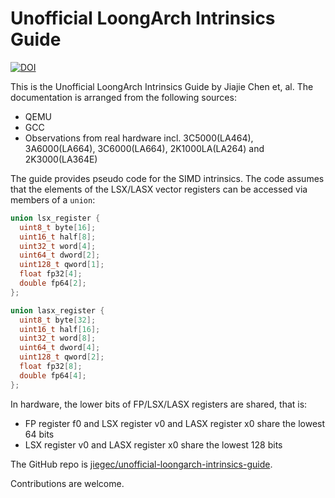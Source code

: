 # Unofficial LoongArch Intrinsics Guide

[![DOI](https://zenodo.org/badge/730251036.svg)](https://doi.org/10.5281/zenodo.14169508)

This is the Unofficial LoongArch Intrinsics Guide by Jiajie Chen et, al. The documentation is arranged from the following sources:

- QEMU
- GCC
- Observations from real hardware incl. 3C5000(LA464), 3A6000(LA664), 3C6000(LA664), 2K1000LA(LA264) and 2K3000(LA364E)

The guide provides pseudo code for the SIMD intrinsics. The code assumes that the elements of the LSX/LASX vector registers can be accessed via members of a `union`:

```cpp
union lsx_register {
  uint8_t byte[16];
  uint16_t half[8];
  uint32_t word[4];
  uint64_t dword[2];
  uint128_t qword[1];
  float fp32[4];
  double fp64[2];
};

union lasx_register {
  uint8_t byte[32];
  uint16_t half[16];
  uint32_t word[8];
  uint64_t dword[4];
  uint128_t qword[2];
  float fp32[8];
  double fp64[4];
};
```

In hardware, the lower bits of FP/LSX/LASX registers are shared, that is:

- FP register f0 and LSX register v0 and LASX register x0 share the lowest 64 bits
- LSX register v0 and LASX register x0 share the lowest 128 bits

The GitHub repo is [jiegec/unofficial-loongarch-intrinsics-guide](https://github.com/jiegec/unofficial-loongarch-intrinsics-guide).

Contributions are welcome.
